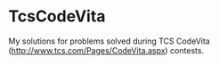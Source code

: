 # TcsCodeVita

My solutions for problems solved during TCS CodeVita (http://www.tcs.com/Pages/CodeVita.aspx) contests.
